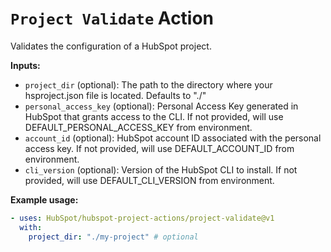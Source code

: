 # `Project Validate` Action

Validates the configuration of a HubSpot project.

**Inputs:**

- `project_dir` (optional): The path to the directory where your hsproject.json file is located. Defaults to "./"
- `personal_access_key` (optional): Personal Access Key generated in HubSpot that grants access to the CLI. If not provided, will use DEFAULT_PERSONAL_ACCESS_KEY from environment.
- `account_id` (optional): HubSpot account ID associated with the personal access key. If not provided, will use DEFAULT_ACCOUNT_ID from environment.
- `cli_version` (optional): Version of the HubSpot CLI to install. If not provided, will use DEFAULT_CLI_VERSION from environment.

**Example usage:**

```yaml
- uses: HubSpot/hubspot-project-actions/project-validate@v1
  with:
    project_dir: "./my-project" # optional
```
